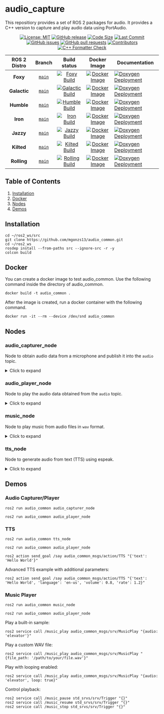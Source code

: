 # audio_capture

This repositiory provides a set of ROS 2 packages for audio. It provides a C++ version to capture and play audio data using PortAudio.

<div align="center">

[![License: MIT](https://img.shields.io/badge/GitHub-MIT-informational)](https://opensource.org/license/mit) [![GitHub release](https://img.shields.io/github/release/mgonzs13/audio_common.svg)](https://github.com/mgonzs13/audio_common/releases) [![Code Size](https://img.shields.io/github/languages/code-size/mgonzs13/audio_common.svg?branch=main)](https://github.com/mgonzs13/audio_common?branch=main) [![Last Commit](https://img.shields.io/github/last-commit/mgonzs13/audio_common.svg)](https://github.com/mgonzs13/audio_common/commits/main) [![GitHub issues](https://img.shields.io/github/issues/mgonzs13/audio_common)](https://github.com/mgonzs13/audio_common/issues) [![GitHub pull requests](https://img.shields.io/github/issues-pr/mgonzs13/audio_common)](https://github.com/mgonzs13/audio_common/pulls) [![Contributors](https://img.shields.io/github/contributors/mgonzs13/audio_common.svg)](https://github.com/mgonzs13/audio_common/graphs/contributors) [![C++ Formatter Check](https://github.com/mgonzs13/audio_common/actions/workflows/cpp-formatter.yml/badge.svg?branch=main)](https://github.com/mgonzs13/audio_common/actions/workflows/cpp-formatter.yml?branch=main)

| ROS 2 Distro |                            Branch                            |                                                                                                           Build status                                                                                                            |                                                                  Docker Image                                                                   | Documentation                                                                                                                                                        |
| :----------: | :----------------------------------------------------------: | :-------------------------------------------------------------------------------------------------------------------------------------------------------------------------------------------------------------------------------: | :---------------------------------------------------------------------------------------------------------------------------------------------: | -------------------------------------------------------------------------------------------------------------------------------------------------------------------- |
|   **Foxy**   | [`main`](https://github.com/mgonzs13/audio_common/tree/main) |       [![Foxy Build](https://github.com/mgonzs13/audio_common/actions/workflows/foxy-docker-build.yml/badge.svg?branch=main)](https://github.com/mgonzs13/audio_common/actions/workflows/foxy-docker-build.yml?branch=main)       |     [![Docker Image](https://img.shields.io/badge/Docker%20Image%20-foxy-blue)](https://hub.docker.com/r/mgons/audio_common/tags?name=foxy)     | [![Doxygen Deployment](https://github.com/mgonzs13/audio_common/actions/workflows/doxygen-deployment.yml/badge.svg)](https://mgonzs13.github.io/audio_common/latest) |
| **Galactic** | [`main`](https://github.com/mgonzs13/audio_common/tree/main) | [![Galactic Build](https://github.com/mgonzs13/audio_common/actions/workflows/galactic-docker-build.yml/badge.svg?branch=main)](https://github.com/mgonzs13/audio_common/actions/workflows/galactic-docker-build.yml?branch=main) | [![Docker Image](https://img.shields.io/badge/Docker%20Image%20-galactic-blue)](https://hub.docker.com/r/mgons/audio_common/tags?name=galactic) | [![Doxygen Deployment](https://github.com/mgonzs13/audio_common/actions/workflows/doxygen-deployment.yml/badge.svg)](https://mgonzs13.github.io/audio_common/latest) |
|  **Humble**  | [`main`](https://github.com/mgonzs13/audio_common/tree/main) |    [![Humble Build](https://github.com/mgonzs13/audio_common/actions/workflows/humble-docker-build.yml/badge.svg?branch=main)](https://github.com/mgonzs13/audio_common/actions/workflows/humble-docker-build.yml?branch=main)    |   [![Docker Image](https://img.shields.io/badge/Docker%20Image%20-humble-blue)](https://hub.docker.com/r/mgons/audio_common/tags?name=humble)   | [![Doxygen Deployment](https://github.com/mgonzs13/audio_common/actions/workflows/doxygen-deployment.yml/badge.svg)](https://mgonzs13.github.io/audio_common/latest) |
|   **Iron**   | [`main`](https://github.com/mgonzs13/audio_common/tree/main) |       [![Iron Build](https://github.com/mgonzs13/audio_common/actions/workflows/iron-docker-build.yml/badge.svg?branch=main)](https://github.com/mgonzs13/audio_common/actions/workflows/iron-docker-build.yml?branch=main)       |     [![Docker Image](https://img.shields.io/badge/Docker%20Image%20-iron-blue)](https://hub.docker.com/r/mgons/audio_common/tags?name=iron)     | [![Doxygen Deployment](https://github.com/mgonzs13/audio_common/actions/workflows/doxygen-deployment.yml/badge.svg)](https://mgonzs13.github.io/audio_common/latest) |
|  **Jazzy**   | [`main`](https://github.com/mgonzs13/audio_common/tree/main) |     [![Jazzy Build](https://github.com/mgonzs13/audio_common/actions/workflows/jazzy-docker-build.yml/badge.svg?branch=main)](https://github.com/mgonzs13/audio_common/actions/workflows/jazzy-docker-build.yml?branch=main)      |    [![Docker Image](https://img.shields.io/badge/Docker%20Image%20-jazzy-blue)](https://hub.docker.com/r/mgons/audio_common/tags?name=jazzy)    | [![Doxygen Deployment](https://github.com/mgonzs13/audio_common/actions/workflows/doxygen-deployment.yml/badge.svg)](https://mgonzs13.github.io/audio_common/latest) |
|  **Kilted**  | [`main`](https://github.com/mgonzs13/audio_common/tree/main) |    [![Kilted Build](https://github.com/mgonzs13/audio_common/actions/workflows/kilted-docker-build.yml/badge.svg?branch=main)](https://github.com/mgonzs13/audio_common/actions/workflows/kilted-docker-build.yml?branch=main)    |   [![Docker Image](https://img.shields.io/badge/Docker%20Image%20-kilted-blue)](https://hub.docker.com/r/mgons/audio_common/tags?name=kilted)   | [![Doxygen Deployment](https://github.com/mgonzs13/audio_common/actions/workflows/doxygen-deployment.yml/badge.svg)](https://mgonzs13.github.io/audio_common/latest) |
| **Rolling**  | [`main`](https://github.com/mgonzs13/audio_common/tree/main) |  [![Rolling Build](https://github.com/mgonzs13/audio_common/actions/workflows/rolling-docker-build.yml/badge.svg?branch=main)](https://github.com/mgonzs13/audio_common/actions/workflows/rolling-docker-build.yml?branch=main)   |  [![Docker Image](https://img.shields.io/badge/Docker%20Image%20-rolling-blue)](https://hub.docker.com/r/mgons/audio_common/tags?name=rolling)  | [![Doxygen Deployment](https://github.com/mgonzs13/audio_common/actions/workflows/doxygen-deployment.yml/badge.svg)](https://mgonzs13.github.io/audio_common/latest) |

</div>

## Table of Contents

1. [Installation](#installation)
2. [Docker](#docker)
3. [Nodes](#nodes)
4. [Demos](#demos)

## Installation

```shell
cd ~/ros2_ws/src
git clone https://github.com/mgonzs13/audio_common.git
cd ~/ros2_ws
rosdep install --from-paths src --ignore-src -r -y
colcon build
```

## Docker

You can create a docker image to test audio_common. Use the following command inside the directory of audio_common.

```shell
docker build -t audio_common .
```

After the image is created, run a docker container with the following command.

```shell
docker run -it --rm --device /dev/snd audio_common
```

## Nodes

### audio_capturer_node

Node to obtain audio data from a microphone and publish it into the `audio` topic.

<details>
<summary>Click to expand</summary>

#### Parameters

- **format**: Specifies the audio format to be used for capturing. Possible values are:

  - `1` (paFloat32 - 32-bit floating point)
  - `2` (paInt32 - 32-bit integer)
  - `8` (paInt16 - 16-bit integer)
  - `16` (paInt8 - 8-bit integer)
  - `32` (paUInt8 - 8-bit unsigned integer)

  Default: `8` (paInt16)

  The integer values correspond to PortAudio sample format flags.

- **channels**: The number of audio channels to capture. Typically, `1` for mono and `2` for stereo. Default: `1`

- **rate**: The sample rate that is how many samples per second should be captured. Default: `16000`

- **chunk**: The size of each audio frame. Default: `512`

- **device**: The ID of the audio input device. A value of `-1` indicates that the default audio input device should be used. Default: `-1`

- **frame_id**: An identifier for the audio frame. This can be useful for synchronizing audio data with other data streams. Default: `""`

#### ROS 2 Interfaces

- **audio**: Topic to publish the audio data captured from the microphone. Type: `audio_common_msgs/msg/AudioStamped`

</details>

### audio_player_node

Node to play the audio data obtained from the `audio` topic.

<details>
<summary>Click to expand</summary>

#### Parameters

- **channels**: The number of audio channels to play. Typically, `1` for mono and `2` for stereo. Default: `2`

  - The node automatically handles conversion between mono and stereo formats if needed.

- **device**: The ID of the audio output device. A value of `-1` indicates that the default audio output device should be used. Default: `-1`

#### ROS 2 Interfaces

- **audio**: Topic subscriber to get the audio data to be played. Type: `audio_common_msgs/msg/AudioStamped`

</details>

### music_node

Node to play music from audio files in `wav` format.

<details>
<summary>Click to expand</summary>

#### Parameters

- **chunk**: The size of each audio frame. Default: `2048`

- **frame_id**: An identifier for the audio frame. This can be useful for synchronizing audio data with other data streams. Default: `""`

#### ROS 2 Interfaces

- **audio**: Topic to publish the audio data from the files. Type: `audio_common_msgs/msg/AudioStamped`

- **music_play**: Service to play audio files. Type: `audio_common_msgs/srv/MusicPlay`

  - Parameters:
    - `audio`: Name of a built-in audio sample (e.g., "elevator")
    - `file_path`: Path to a custom WAV file (ignored if audio is specified)
    - `loop`: Boolean to indicate if the audio should loop. Default: `false`

- **music_stop**: Service to stop the currently playing music. Type: `std_srvs/srv/Trigger`

- **music_pause**: Service to pause the currently playing music. Type: `std_srvs/srv/Trigger`

- **music_resume**: Service to resume paused music. Type: `std_srvs/srv/Trigger`

</details>

### tts_node

Node to generate audio from text (TTS) using espeak.

<details>
<summary>Click to expand</summary>

#### Parameters

- **chunk**: The size of each audio frame. Default: `4096`

- **frame_id**: An identifier for the audio frame. This can be useful for synchronizing audio data with other data streams. Default: `""`

#### ROS 2 Interfaces

- **audio**: Topic publisher to send the audio data generated by the TTS. Type: `audio_common_msgs/msg/AudioStamped`

- **say**: Action to generate audio data from a text. Type: `audio_common_msgs/action/TTS`
  - Goal:
    - `text`: The text to convert to speech
    - `language`: The language to use for speech synthesis. Default: `"en"`
    - `volume`: The volume of the generated speech (0.0-1.0). Default: `1.0`
    - `rate`: The speech rate (1.0 is normal speed). Default: `1.0`
  - Feedback:
    - `audio`: The audio being currently played
  - Result:
    - `text`: The text that was converted to speech

</details>

## Demos

### Audio Capturer/Player

```shell
ros2 run audio_common audio_capturer_node
```

```shell
ros2 run audio_common audio_player_node
```

### TTS

```shell
ros2 run audio_common tts_node
```

```shell
ros2 run audio_common audio_player_node
```

```shell
ros2 action send_goal /say audio_common_msgs/action/TTS "{'text': 'Hello World'}"
```

Advanced TTS example with additional parameters:

```shell
ros2 action send_goal /say audio_common_msgs/action/TTS "{'text': 'Hello World', 'language': 'en-us', 'volume': 0.8, 'rate': 1.2}"
```

### Music Player

```shell
ros2 run audio_common music_node
```

```shell
ros2 run audio_common audio_player_node
```

Play a built-in sample:

```shell
ros2 service call /music_play audio_common_msgs/srv/MusicPlay "{audio: 'elevator'}"
```

Play a custom WAV file:

```shell
ros2 service call /music_play audio_common_msgs/srv/MusicPlay "{file_path: '/path/to/your/file.wav'}"
```

Play with looping enabled:

```shell
ros2 service call /music_play audio_common_msgs/srv/MusicPlay "{audio: 'elevator', loop: true}"
```

Control playback:

```shell
ros2 service call /music_pause std_srvs/srv/Trigger "{}"
ros2 service call /music_resume std_srvs/srv/Trigger "{}"
ros2 service call /music_stop std_srvs/srv/Trigger "{}"
```

